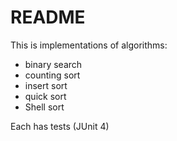 # README #

This is implementations of algorithms:

* binary search
* counting sort
* insert sort
* quick sort
* Shell sort

Each has tests (JUnit 4)